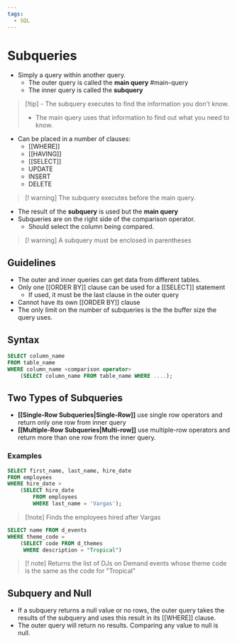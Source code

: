 ```yaml
---
tags:
  - SQL
---
```


# Subqueries
- Simply a query within another query.
	- The outer query is called the **main query** #main-query
	- The inner query is called the **subquery**

> [!tip] - The subquery executes to find the information you don't know.
> - The main query uses that information to find out what you need to know.

- Can be placed in a number of clauses:
	- [[WHERE]]
	- [[HAVING]]
	- [[SELECT]]
	- UPDATE
	- INSERT
	- DELETE
	
>[! warning] The subquery executes before the main query.

- The result of the **subquery** is used but the **main query**
- Subqueries are on the right side of the comparison operator.
	- Should select the column being compared.

>[! warning] A subquery must be enclosed in parentheses

## Guidelines
- The outer and inner queries can get data from different tables.
- Only one [[ORDER BY]] clause can be used for a [[SELECT]] statement
	- If used, it must be the last clause in the outer query
- Cannot have its own [[ORDER BY]] clause
- The only limit on the number of subqueries is the the buffer size the query uses.

## Syntax
```SQL
SELECT column_name
FROM table_name
WHERE column_name <comparison operator>
	(SELECT column_name FROM table_name WHERE ....);
```

## Two Types of Subqueries
- **[[Single-Row Subqueries|Single-Row]]** use single row operators and return only one row from inner query
- **[[Multiple-Row Subqueries|Multi-row]]** use multiple-row operators and return more than one row from the inner query.

### Examples
```SQL
SELECT first_name, last_name, hire_date
FROM employees
WHERE hire_date > 
	(SELECT hire_date
		FROM employees
		WHERE last_name = 'Vargas');
```
>[!note] Finds the employees hired after Vargas

```SQL
SELECT name FROM d_events
WHERE theme_code = 
	(SELECT code FROM d_themes
	 WHERE description = "Tropical")
```
>[! note] Returns the list of DJs on Demand events whose theme code is the same as the code for "Tropical"

## Subquery and Null
- If a subquery returns a null value or no rows, the outer query takes the results of the subquery and uses this result in its [[WHERE]] clause.
- The outer query will return no results. Comparing any value to null is null.
